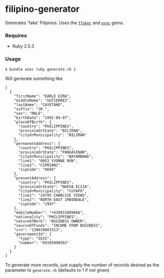 # filipino-generator

Generates 'fake' Filipinos. Uses the [`ffaker`](https://github.com/ffaker/ffaker) and [`psgc`](https://github.com/aisrael/psgc) gems.

### Requires

* Ruby 2.5.3

### Usage

```
$ bundle exec ruby generate.rb 1
```

Will generate something like
```
[
  {
    "firstName": "EARLE EZRA",
    "middleName": "GUTIERREZ",
    "lastName": "CAYETANO",
    "suffix": "JR.",
    "sex": "MALE",
    "birthDate": "1992-04-07",
    "placeOfBirth": {
      "country": "PHILIPPINES",
      "provinceOrState": "BILIRAN",
      "cityOrMunicipality": "BILIRAN"
    },
    "permanentAddress": {
      "country": "PHILIPPINES",
      "provinceOrState": "PANGASINAN",
      "cityOrMunicipality": "BAYAMBANG",
      "line1": "0052 YVONNE RUN",
      "line2": "CIPRIANI",
      "zipCode": "8694"
    },
    "presentAddress": {
      "country": "PHILIPPINES",
      "provinceOrState": "NUEVA ECIJA",
      "cityOrMunicipality": "CUYAPO",
      "line1": "24795 CHARLSIE VIEWS",
      "line2": "NORTH EAST IRWINDALE",
      "zipCode": "2947"
    },
    "mobileNumber": "+639915899666",
    "nationality": "PHILIPPINES",
    "natureOfWork": "BUSINESS OWNER",
    "sourceOfFunds": "INCOME FROM BUSINESS",
    "crn": "130639003313",
    "governmentId": {
      "type": "GSIS",
      "number": "69195090563"
    }
  }
]
```

To generate more records, just supply the number of records desired as the parameter to `generate.rb` (defaults to 1 if not given)
